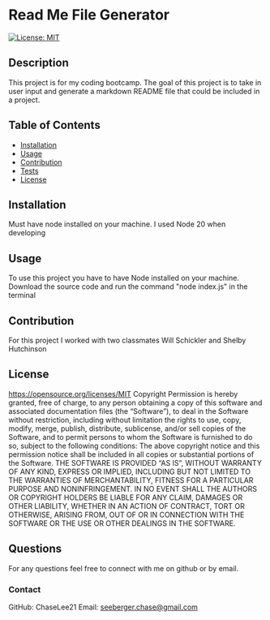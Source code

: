 # Read Me File Generator
  [![License: MIT](https://img.shields.io/badge/License-MIT-yellow.svg)](#license)
  ## Description
  This project is for my coding bootcamp. The goal of this project is to take in user input and generate a markdown README file that could be included in a project.
  ## Table of Contents
  - [Installation](#installation)
  - [Usage](#usage)
  - [Contribution](#contribution)
  - [Tests](#tests)
  - [License](#license)
  ## Installation
  Must have node installed on your machine. I used Node 20 when developing
  ## Usage
  To use this project you have to have Node installed on your machine. Download the source code and run the command "node index.js" in the terminal
  ## Contribution
  For this project I worked with two classmates Will Schickler and Shelby Hutchinson
  ## License
  https://opensource.org/licenses/MIT
  Copyright <YEAR> <COPYRIGHT HOLDER>
      Permission is hereby granted, free of charge, to any person obtaining a copy of this software and associated documentation files (the “Software”), to deal in the Software without restriction, including without limitation the rights to use, copy, modify, merge, publish, distribute, sublicense, and/or sell copies of the Software, and to permit persons to whom the Software is furnished to do so, subject to the following conditions:
      The above copyright notice and this permission notice shall be included in all copies or substantial portions of the Software.
      THE SOFTWARE IS PROVIDED “AS IS”, WITHOUT WARRANTY OF ANY KIND, EXPRESS OR IMPLIED, INCLUDING BUT NOT LIMITED TO THE WARRANTIES OF MERCHANTABILITY, FITNESS FOR A PARTICULAR PURPOSE AND NONINFRINGEMENT. IN NO EVENT SHALL THE AUTHORS OR COPYRIGHT HOLDERS BE LIABLE FOR ANY CLAIM, DAMAGES OR OTHER LIABILITY, WHETHER IN AN ACTION OF CONTRACT, TORT OR OTHERWISE, ARISING FROM, OUT OF OR IN CONNECTION WITH THE SOFTWARE OR THE USE OR OTHER DEALINGS IN THE SOFTWARE.
  ## Questions
  For any questions feel free to connect with me on github or by email.
  ### Contact
  GitHub: ChaseLee21
  Email: seeberger.chase@gmail.com

